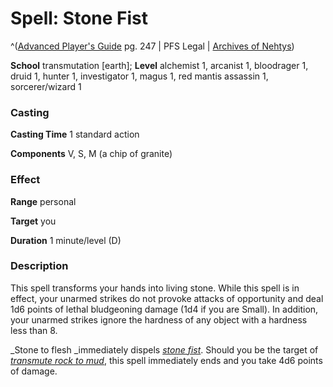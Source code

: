 # Spell: Stone Fist

^([Advanced Player's Guide][ss-stone-fist] pg. 247 | PFS Legal | [Archives of Nehtys][sn-stone-fist])

**School** transmutation [earth]; **Level** alchemist 1, arcanist 1, bloodrager 1, druid 1, hunter 1, investigator 1, magus 1, red mantis assassin 1, sorcerer/wizard 1

### Casting

**Casting Time** 1 standard action

**Components** V, S, M (a chip of granite)

### Effect

**Range** personal

**Target** you

**Duration** 1 minute/level (D)

### Description

This spell transforms your hands into living stone. While this spell is in effect, your unarmed strikes do not provoke attacks of opportunity and deal 1d6 points of lethal bludgeoning damage (1d4 if you are Small). In addition, your unarmed strikes ignore the hardness of any object with a hardness less than 8.

_Stone to flesh _immediately dispels _[stone fist]_. Should you be the target of _[transmute rock to mud]_, this spell immediately ends and you take 4d6 points of damage.

[ss-stone-fist]: http://paizo.com/pathfinderRPG/v57
[sn-stone-fist]: http://www.archivesofnethys.com/SpellDisplay.aspx?ItemName=Stone%20Fist
[transmute rock to mud]: http://www.archivesofnethys.com/SpellDisplay.aspx?ItemName=transmute%20rock%20to%20mud
[stone fist]: http://www.archivesofnethys.com/SpellDisplay.aspx?ItemName=stone%20fist